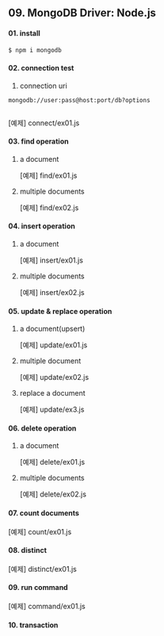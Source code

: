 ## 09. MongoDB Driver: Node.js

#### 01.  install
    
```sh
$ npm i mongodb

```

#### 02.  connection test

1.  connection uri

```
mongodb://user:pass@host:port/db?options
        
```

[예제] connect/ex01.js


#### 03.  find operation
1.  a document

    [예제] find/ex01.js

2.  multiple documents

    [예제] find/ex02.js

#### 04.  insert operation
1.  a document

    [예제] insert/ex01.js

2.  multiple documents

    [예제] insert/ex02.js


#### 05.  update & replace operation
1.  a document(upsert)

    [예제] update/ex01.js

2.  multiple document

    [예제] update/ex02.js

3.  replace a document

    [예제] update/ex3.js


#### 06.  delete operation
1.  a document

    [예제] delete/ex01.js

2.  multiple documents

    [예제] delete/ex02.js


#### 07.  count documents
[예제] count/ex01.js


#### 08.  distinct
[예제] distinct/ex01.js


#### 09.  run command
[예제] command/ex01.js


#### 10. transaction
